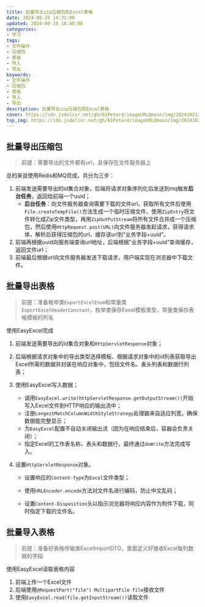 ```yaml
---
title: 批量导出zip压缩包和Excel表格
date: 2024-06-28 14:31:00
updated: 2024-08-10 18:40:00
categories: 
- 学习
tags: 
- 文件操作
- 压缩包
- 表格
- 导入
- 导出
keywords:
- 文件操作
- 压缩包
- 表格
- 导入
- 导出
description: 批量导出zip压缩包和Excel表格
cover: https://cdn.jsdelivr.net/gh/01Petard/imageURL@main/img/202410212200646.png
top_img: https://cdn.jsdelivr.net/gh/01Petard/imageURL@main/img/202410212201073.png
---
```


## 批量导出压缩包

> 前提：需要导出的文件都有url，且保存在文件服务器上

总的来说使用Redis和MQ完成，共分为三步：

1. 前端发送需要导出的id集合对象，后端将请求对象序列化后发送到mq触发**后台任务**，返回给前端一个uuid；
   - **后台任务**：向文件服务器查询需要下载的文件url，获取所有文件后使用 `File.createTempFile()`方法生成一个临时压缩文件，使用`ZipEntry`将文件转化成Zip文件类型，再用`ZipOutPutStream`将所有文件合并成一个压缩包，然后使用`HttpRequest.post(URL)`向文件服务器发起请求，获得请求体，解析后获得压缩包的url，缓存该url到”业务字段+uuid“。
2. 前端再根据uuid向服务端查询url地址，后端根据”业务字段+uuid“查询缓存，返回文件url；
3. 前端最后根据url向文件服务器发送下载请求，用户端实现在浏览器中下载文件。



## 批量导出表格

> 前提：准备枚举类`ExportExcelEnum`和常量类`ExportExcelHeaderConstant`，枚举类保存Excel模板类型，常量类保存表格模板的列名

使用EasyExcel完成

1. 前端发送需要导出的id集合对象和`HttpServletResponse`对象；
2. 后端根据请求对象中的导出类型选择模板、根据请求对象中的id列表获取导出Excel所需的数据并封装在响应对象中，包括文件名、表头列表和数据行列表；
3. 使用EasyExcel写入数据；

   - 调用`EasyExcel.write(httpServletResponse.getOutputStream())`开始写入Excel文件到HTTP响应的输出流中；
   - 注册`LongestMatchColumnWidthStyleStrategy`处理器来自适应列宽，确保数据能完整显示；
   - 为`EasyExcel`配置不自动关闭输出流（因为在响应结束后，容器会负责关闭）；
   - 指定Excel的工作表名称、表头和数据行，最终通过`doWrite`方法完成写入。
4. 设置`HttpServletResponse`对象。
   - 设置响应的`Content-Type`为`Excel`文件类型；
   - 使用`URLEncoder.encode`方法对文件名进行编码，防止中文乱码；

   - 设置`Content-Disposition`头以指示浏览器将响应内容作为附件下载，同时指定下载的文件名。



## 批量导入表格

> 前提：准备好表格传输类ExcelImportDTO，里面定义好接收Excel每列数据的字段

使用EasyExcel读取表格内容

1. 前端上传一个Excel文件
2. 后端使用`@RequestPart("file") MultipartFile file`接收文件
3. 使用`EasyExcel.read(file.getInputStream())`读取文件
